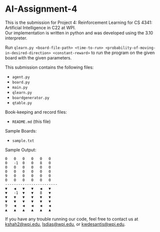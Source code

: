 # AI-Assignment-4

This is the submission for Project 4: Reinforcement Learning for CS 4341: Artificial Intelligence in C22 at WPI. \
Our implementation is written in python and was developed using the 3.10 interpreter.

Run ```qlearn.py <board-file-path> <time-to-run> <probability-of-moving-in-desired-direction> <constant-reward>``` to run the program on the given board with the given parameters.


This submission contains the following files:

* ```agent.py```
* ```board.py```
* ```main.py```
* ```qlearn.py```
* ```boardgenerator.py```
* ```qtable.py```

Book-keeping and record files:
* ```README.md``` (this file)

Sample Boards:
* ```sample.txt```

Sample Output:
```
0	0	0	0	0	0	
0	-1	0	0	8	0	
0	0	0	0	0	0	
0	0	0	0	0	0	
9	0	0	0	0	0	
0	0	0	0	0	0	
------------------------
▼	◀	▼	▼	◀	▼	
▼	-1	▼	▼	8	▼	
▼	▼	▼	▼	▼	▼	
▼	▼	▼	▼	▼	▼	
9	◀	◀	◀	◀	◀	
▲	▲	▲	▲	▲	▲

```

If you have any trouble running our code, feel free to contact us at kshah2@wpi.edu, lsdias@wpi.edu, or kwdesantis@wpi.edu.